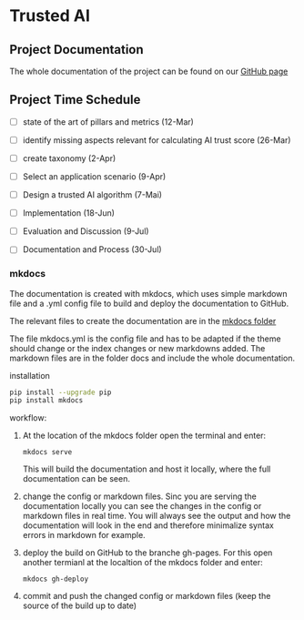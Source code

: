 
# Trusted AI

## Project Documentation 

The whole documentation of the project can be found on our [GitHub page](https://joelleupp.github.io/Trusted-AI/)

## Project Time Schedule

- [ ] state of the art of pillars and metrics (12-Mar)
- [ ] identify missing aspects relevant for calculating AI trust score (26-Mar)
- [ ] create taxonomy (2-Apr)
- [ ] Select an application scenario (9-Apr)
- [ ] Design a trusted AI algorithm (7-Mai)
- [ ] Implementation (18-Jun)
- [ ] Evaluation and Discussion (9-Jul)
- [ ] Documentation and Process (30-Jul)


### mkdocs

The documentation is created with mkdocs, which uses simple markdown file and a .yml config file to build and deploy the documentation to GitHub.

The relevant files to create the documentation are in the [mkdocs folder](https://github.com/JoelLeupp/Trusted-AI/tree/main/mkdocs)

The file mkdocs.yml is the config file and has to be adapted if the theme should change or the index changes or new markdowns added. 
The markdown files are in the folder docs and include the whole documentation.

installation

```sh
pip install --upgrade pip
pip install mkdocs
```

workflow:

1.  At the location of the mkdocs folder open the terminal and enter:

        
        mkdocs serve
        

    This will build the documentation and host it locally, where the full documentation can be seen.

2.  change the config or markdown files. Sinc you are serving the documentation locally you can see the changes in the config or markdown files in real time.
You will always see the output and how the documentation will look in the end and therefore minimalize syntax errors in markdown for example. 

3.  deploy the build on GitHub to the branche gh-pages. For this open another termianl at the localtion of the mkdocs folder and enter:
        
        mkdocs gh-deploy
        
4. commit and push the changed config or markdown files (keep the source of the build up to date)
